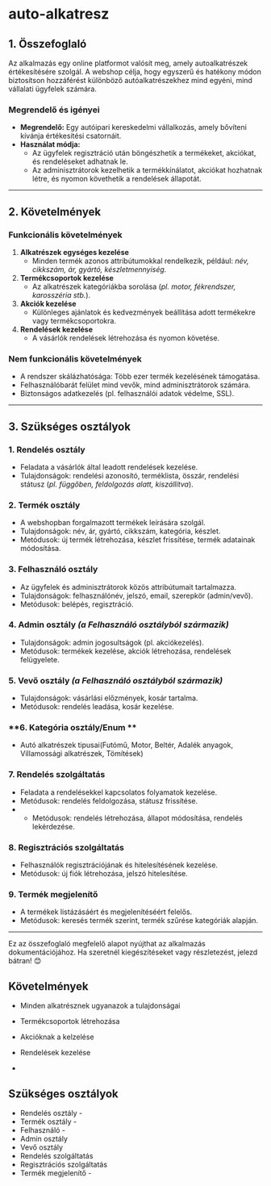# auto-alkatresz
            

## **1. Összefoglaló**  
Az alkalmazás egy online platformot valósít meg, amely autoalkatrészek értékesítésére szolgál. A webshop célja, hogy egyszerű és hatékony módon biztosítson hozzáférést különböző autóalkatrészekhez mind egyéni, 
mind vállalati ügyfelek számára.  

### **Megrendelő és igényei**  
- **Megrendelő:** Egy autóipari kereskedelmi vállalkozás, amely bővíteni kívánja értékesítési csatornáit.  
- **Használat módja:**  
  - Az ügyfelek regisztráció után böngészhetik a termékeket, akciókat, és rendeléseket adhatnak le.  
  - Az adminisztrátorok kezelhetik a termékkínálatot, akciókat hozhatnak létre, és nyomon követhetik a rendelések állapotát.  

---

## **2. Követelmények**  

### **Funkcionális követelmények**  
1. **Alkatrészek egységes kezelése**  
   - Minden termék azonos attribútumokkal rendelkezik, például: *név, cikkszám, ár, gyártó, készletmennyiség.*  
2. **Termékcsoportok kezelése**  
   - Az alkatrészek kategóriákba sorolása (*pl. motor, fékrendszer, karosszéria stb.*).  
3. **Akciók kezelése**  
   - Különleges ajánlatok és kedvezmények beállítása adott termékekre vagy termékcsoportokra.  
4. **Rendelések kezelése**  
   - A vásárlók rendelések létrehozása és nyomon követése.  

### **Nem funkcionális követelmények**  
- A rendszer skálázhatósága: Több ezer termék kezelésének támogatása.  
- Felhasználóbarát felület mind vevők, mind adminisztrátorok számára.  
- Biztonságos adatkezelés (pl. felhasználói adatok védelme, SSL).  

---

## **3. Szükséges osztályok**  

### **1. Rendelés osztály**  
- Feladata a vásárlók által leadott rendelések kezelése.  
- Tulajdonságok: rendelési azonosító, terméklista, összár, rendelési státusz (*pl. függőben, feldolgozás alatt, kiszállítva*).  


### **2. Termék osztály**  
- A webshopban forgalmazott termékek leírására szolgál.  
- Tulajdonságok: név, ár, gyártó, cikkszám, kategória, készlet.  
- Metódusok: új termék létrehozása, készlet frissítése, termék adatainak módosítása.  

### **3. Felhasználó osztály**  
- Az ügyfelek és adminisztrátorok közös attribútumait tartalmazza.  
- Tulajdonságok: felhasználónév, jelszó, email, szerepkör (admin/vevő).  
- Metódusok: belépés, regisztráció.  

### **4. Admin osztály** *(a Felhasználó osztályból származik)*  
- Tulajdonságok: admin jogosultságok (pl. akciókezelés).  
- Metódusok: termékek kezelése, akciók létrehozása, rendelések felügyelete.  

### **5. Vevő osztály** *(a Felhasználó osztályból származik)*  
- Tulajdonságok: vásárlási előzmények, kosár tartalma.  
- Metódusok: rendelés leadása, kosár kezelése.  

### **6. Kategória osztály/Enum **
- Autó alkatrészek tipusai(Futómű, Motor, Beltér, Adalék anyagok, Villamossági alkatrészek, Tömítések)
  
### **7. Rendelés szolgáltatás**  
- Feladata a rendelésekkel kapcsolatos folyamatok kezelése.  
- Metódusok: rendelés feldolgozása, státusz frissítése.
- - Metódusok: rendelés létrehozása, állapot módosítása, rendelés lekérdezése.  

### **8. Regisztrációs szolgáltatás**  
- Felhasználók regisztrációjának és hitelesítésének kezelése.  
- Metódusok: új fiók létrehozása, jelszó hitelesítése.  

### **9. Termék megjelenítő**  
- A termékek listázásáért és megjelenítéséért felelős.  
- Metódusok: keresés termék szerint, termék szűrése kategóriák alapján.

   

---  

Ez az összefoglaló megfelelő alapot nyújthat az alkalmazás dokumentációjához. Ha szeretnél kiegészítéseket vagy részletezést, jelezd bátran! 😊
## Követelmények
- Minden alkatrésznek ugyanazok a tulajdonságai
- Termékcsoportok létrehozása
- Akcióknak a kelzelése
- Rendelések kezelése

- 
## Szükséges osztályok
- Rendelés osztály
        -
- Termék osztály
        -
- Felhasználó
          -
- Admin osztály
- Vevő osztály
- Rendelés szolgáltatás
- Regisztrációs szolgáltatás
- Termék megjelenítő
         - 
